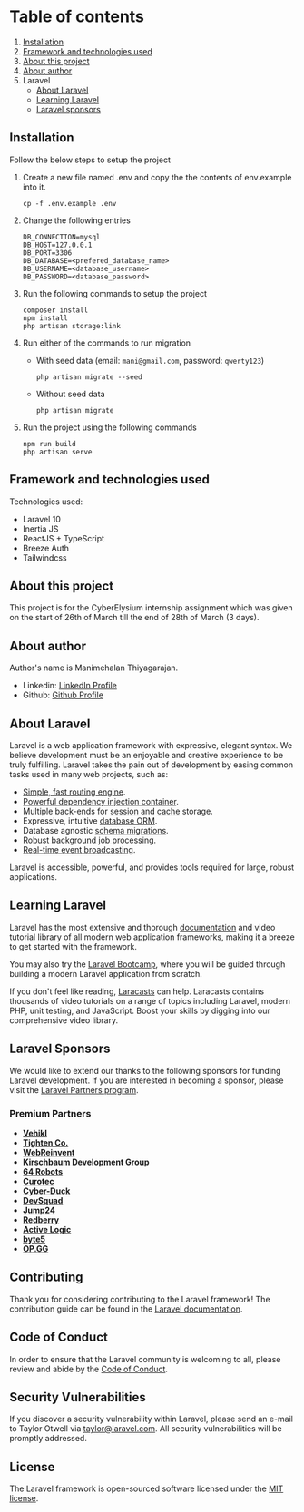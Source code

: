 # Table of contents

1. [Installation](#installation)
1. [Framework and technologies used](#framework-and-technologies-used)
1. [About this project](#about-this-project)
1. [About author](#about-author)
1. Laravel
    - [About Laravel](#about-laravel)
    - [Learning Laravel](#learning-laravel)
    - [Laravel sponsors](#laravel-sponsors)

## Installation

Follow the below steps to setup the project

1. Create a new file named .env and copy the the contents of env.example into it.

    ```
    cp -f .env.example .env
    ```

1. Change the following entries

    ```
    DB_CONNECTION=mysql
    DB_HOST=127.0.0.1
    DB_PORT=3306
    DB_DATABASE=<prefered_database_name>
    DB_USERNAME=<database_username>
    DB_PASSWORD=<database_password>
    ```
1. Run the following commands to setup the project

    ```
    composer install
    npm install
    php artisan storage:link
    ```
1. Run either of the commands to run migration
    
    - With seed data (email: `mani@gmail.com`, password: `qwerty123`)

        ```
        php artisan migrate --seed
        ```

    - Without seed data

        ```
        php artisan migrate
        ```
1. Run the project using the following commands

    ```
    npm run build
    php artisan serve
    ```

## Framework and technologies used

Technologies used:

- Laravel 10
- Inertia JS
- ReactJS + TypeScript
- Breeze Auth
- Tailwindcss

## About this project

This project is for the CyberElysium internship assignment which was given on the start of 26th of March till the end of 28th of March (3 days).

## About author

Author's name is Manimehalan Thiyagarajan.

- Linkedin: [LinkedIn Profile](https://www.linkedin.com/in/manimehalan/)
- Github: [Github Profile](https://github.com/mani-hash)

## About Laravel

Laravel is a web application framework with expressive, elegant syntax. We believe development must be an enjoyable and creative experience to be truly fulfilling. Laravel takes the pain out of development by easing common tasks used in many web projects, such as:

- [Simple, fast routing engine](https://laravel.com/docs/routing).
- [Powerful dependency injection container](https://laravel.com/docs/container).
- Multiple back-ends for [session](https://laravel.com/docs/session) and [cache](https://laravel.com/docs/cache) storage.
- Expressive, intuitive [database ORM](https://laravel.com/docs/eloquent).
- Database agnostic [schema migrations](https://laravel.com/docs/migrations).
- [Robust background job processing](https://laravel.com/docs/queues).
- [Real-time event broadcasting](https://laravel.com/docs/broadcasting).

Laravel is accessible, powerful, and provides tools required for large, robust applications.

## Learning Laravel

Laravel has the most extensive and thorough [documentation](https://laravel.com/docs) and video tutorial library of all modern web application frameworks, making it a breeze to get started with the framework.

You may also try the [Laravel Bootcamp](https://bootcamp.laravel.com), where you will be guided through building a modern Laravel application from scratch.

If you don't feel like reading, [Laracasts](https://laracasts.com) can help. Laracasts contains thousands of video tutorials on a range of topics including Laravel, modern PHP, unit testing, and JavaScript. Boost your skills by digging into our comprehensive video library.

## Laravel Sponsors

We would like to extend our thanks to the following sponsors for funding Laravel development. If you are interested in becoming a sponsor, please visit the [Laravel Partners program](https://partners.laravel.com).

### Premium Partners

- **[Vehikl](https://vehikl.com/)**
- **[Tighten Co.](https://tighten.co)**
- **[WebReinvent](https://webreinvent.com/)**
- **[Kirschbaum Development Group](https://kirschbaumdevelopment.com)**
- **[64 Robots](https://64robots.com)**
- **[Curotec](https://www.curotec.com/services/technologies/laravel/)**
- **[Cyber-Duck](https://cyber-duck.co.uk)**
- **[DevSquad](https://devsquad.com/hire-laravel-developers)**
- **[Jump24](https://jump24.co.uk)**
- **[Redberry](https://redberry.international/laravel/)**
- **[Active Logic](https://activelogic.com)**
- **[byte5](https://byte5.de)**
- **[OP.GG](https://op.gg)**

## Contributing

Thank you for considering contributing to the Laravel framework! The contribution guide can be found in the [Laravel documentation](https://laravel.com/docs/contributions).

## Code of Conduct

In order to ensure that the Laravel community is welcoming to all, please review and abide by the [Code of Conduct](https://laravel.com/docs/contributions#code-of-conduct).

## Security Vulnerabilities

If you discover a security vulnerability within Laravel, please send an e-mail to Taylor Otwell via [taylor@laravel.com](mailto:taylor@laravel.com). All security vulnerabilities will be promptly addressed.

## License

The Laravel framework is open-sourced software licensed under the [MIT license](https://opensource.org/licenses/MIT).
